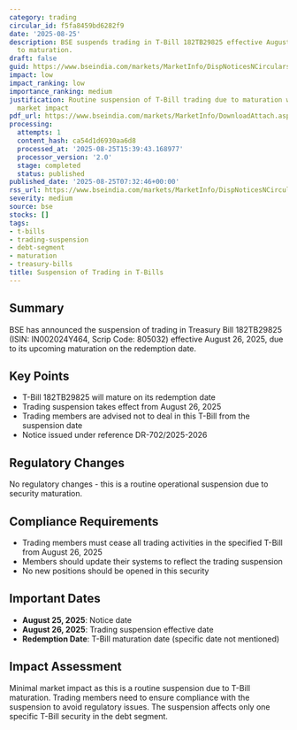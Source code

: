 ```yaml
---
category: trading
circular_id: f5fa8459bd6282f9
date: '2025-08-25'
description: BSE suspends trading in T-Bill 182TB29825 effective August 26, 2025 due
  to maturation.
draft: false
guid: https://www.bseindia.com/markets/MarketInfo/DispNoticesNCirculars.aspx?Noticeid={29E413C0-7B1B-455A-92A0-5DCB145C02E7}&noticeno=20250825-4&dt=08/25/2025&icount=4&totcount=65&flag=0
impact: low
impact_ranking: low
importance_ranking: medium
justification: Routine suspension of T-Bill trading due to maturation with limited
  market impact
pdf_url: https://www.bseindia.com/markets/MarketInfo/DownloadAttach.aspx?id=20250825-4&attachedId=
processing:
  attempts: 1
  content_hash: ca54d1d6930aa6d8
  processed_at: '2025-08-25T15:39:43.168977'
  processor_version: '2.0'
  stage: completed
  status: published
published_date: '2025-08-25T07:32:46+00:00'
rss_url: https://www.bseindia.com/markets/MarketInfo/DispNoticesNCirculars.aspx?Noticeid={29E413C0-7B1B-455A-92A0-5DCB145C02E7}&noticeno=20250825-4&dt=08/25/2025&icount=4&totcount=65&flag=0
severity: medium
source: bse
stocks: []
tags:
- t-bills
- trading-suspension
- debt-segment
- maturation
- treasury-bills
title: Suspension of Trading in T-Bills
---
```


## Summary

BSE has announced the suspension of trading in Treasury Bill 182TB29825 (ISIN: IN002024Y464, Scrip Code: 805032) effective August 26, 2025, due to its upcoming maturation on the redemption date.

## Key Points

- T-Bill 182TB29825 will mature on its redemption date
- Trading suspension takes effect from August 26, 2025
- Trading members are advised not to deal in this T-Bill from the suspension date
- Notice issued under reference DR-702/2025-2026

## Regulatory Changes

No regulatory changes - this is a routine operational suspension due to security maturation.

## Compliance Requirements

- Trading members must cease all trading activities in the specified T-Bill from August 26, 2025
- Members should update their systems to reflect the trading suspension
- No new positions should be opened in this security

## Important Dates

- **August 25, 2025**: Notice date
- **August 26, 2025**: Trading suspension effective date
- **Redemption Date**: T-Bill maturation date (specific date not mentioned)

## Impact Assessment

Minimal market impact as this is a routine suspension due to T-Bill maturation. Trading members need to ensure compliance with the suspension to avoid regulatory issues. The suspension affects only one specific T-Bill security in the debt segment.